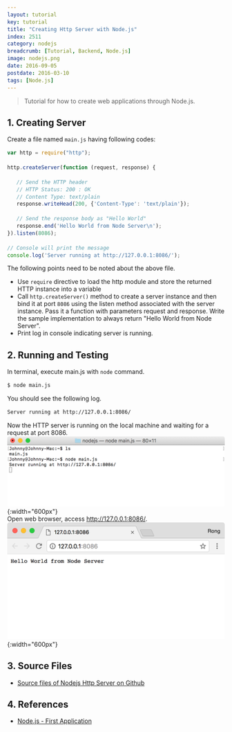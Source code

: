 ```yaml
---
layout: tutorial
key: tutorial
title: "Creating Http Server with Node.js"
index: 2511
category: nodejs
breadcrumb: [Tutorial, Backend, Node.js]
image: nodejs.png
date: 2016-09-05
postdate: 2016-03-10
tags: [Node.js]
---
```


> Tutorial for how to create web applications through Node.js.

## 1. Creating Server
Create a file named `main.js` having following codes:
```javascript
var http = require("http");

http.createServer(function (request, response) {

   // Send the HTTP header
   // HTTP Status: 200 : OK
   // Content Type: text/plain
   response.writeHead(200, {'Content-Type': 'text/plain'});

   // Send the response body as "Hello World"
   response.end('Hello World from Node Server\n');
}).listen(8086);

// Console will print the message
console.log('Server running at http://127.0.0.1:8086/');
```
The following points need to be noted about the above file.
* Use `require` directive to load the http module and store the returned HTTP instance into a variable
* Call `http.createServer()` method to create a server instance and then bind it at port `8086` using the listen method associated with the server instance. Pass it a function with parameters request and response. Write the sample implementation to always return "Hello World from Node Server".
* Print log in console indicating server is running.

## 2. Running and Testing
In terminal, execute main.js with `node` command.
```sh
$ node main.js
```
You should see the following log.
```sh
Server running at http://127.0.0.1:8086/
```
Now the HTTP server is running on the local machine and waiting for a request at port 8086.
![startserver](/public/images/frontend/2511/startserver.png){:width="600px"}  
 Open web browser, access http://127.0.0.1:8086/.
![browser](/public/images/frontend/2511/browser.png){:width="600px"}  

## 3. Source Files
* [Source files of Nodejs Http Server on Github](https://github.com/jojozhuang/Tutorials/tree/master/NodeHttpServer)

## 4. References
* [Node.js - First Application](https://www.tutorialspoint.com/nodejs/nodejs_first_application.htm)
